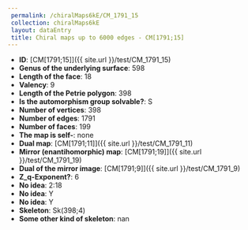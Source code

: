 ```yaml
--- 
 permalink: /chiralMaps6kE/CM_1791_15 
 collection: chiralMaps6kE
 layout: dataEntry
 title: Chiral maps up to 6000 edges - CM[1791;15]
---
```


- **ID**: [CM[1791;15]]({{ site.url }}/test/CM_1791_15)
- **Genus of the underlying surface**: 598
- **Length of the face**: 18
- **Valency**: 9
- **Length of the Petrie polygon**: 398
- **Is the automorphism group solvable?**: S
- **Number of vertices**: 398
- **Number of edges**: 1791
- **Number of faces**: 199
- **The map is self-**: none
- **Dual map**: [CM[1791;11]]({{ site.url }}/test/CM_1791_11)
- **Mirror (enantihomorphic) map**: [CM[1791;19]]({{ site.url }}/test/CM_1791_19)
- **Dual of the mirror image**: [CM[1791;9]]({{ site.url }}/test/CM_1791_9)
- **Z_q-Exponent?**: 6
- **No idea**:  2:18
- **No idea**: Y
- **No idea**: Y
- **Skeleton**: Sk(398;4)
- **Some other kind of skeleton**: nan
